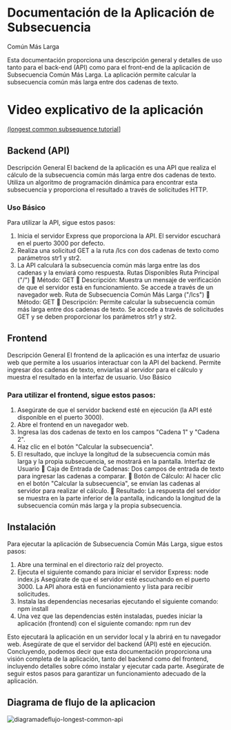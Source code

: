 # Documentación de la Aplicación de Subsecuencia
Común Más Larga

Esta documentación proporciona una descripción general y detalles de uso tanto para
el back-end (API) como para el front-end de la aplicación de Subsecuencia Común Más
Larga. La aplicación permite calcular la subsecuencia común más larga entre dos
cadenas de texto.

# Video explicativo de la aplicación 
[(longest common subsequence tutorial](https://youtu.be/uuEugVtVS5k)]

## Backend (API)

Descripción General
El backend de la aplicación es una API que realiza el cálculo de la subsecuencia común
más larga entre dos cadenas de texto. Utiliza un algoritmo de programación dinámica
para encontrar esta subsecuencia y proporciona el resultado a través de solicitudes
HTTP.

### Uso Básico
Para utilizar la API, sigue estos pasos:
1. Inicia el servidor Express que proporciona la API. El servidor escuchará en el
puerto 3000 por defecto.
2. Realiza una solicitud GET a la ruta /lcs con dos cadenas de texto como
parámetros str1 y str2.
3. La API calculará la subsecuencia común más larga entre las dos cadenas y la
enviará como respuesta.
Rutas Disponibles
Ruta Principal ("/")
 Método: GET
 Descripción: Muestra un mensaje de verificación de que el servidor está en
funcionamiento. Se accede a través de un navegador web.
Ruta de Subsecuencia Común Más Larga ("/lcs")
 Método: GET
 Descripción: Permite calcular la subsecuencia común más larga entre dos
cadenas de texto. Se accede a través de solicitudes GET y se deben
proporcionar los parámetros str1 y str2.

## Frontend
Descripción General
El frontend de la aplicación es una interfaz de usuario web que permite a los usuarios
interactuar con la API del backend. Permite ingresar dos cadenas de texto, enviarlas al
servidor para el cálculo y muestra el resultado en la interfaz de usuario.
Uso Básico

### Para utilizar el frontend, sigue estos pasos:
1. Asegúrate de que el servidor backend esté en ejecución (la API esté disponible
en el puerto 3000).
2. Abre el frontend en un navegador web.
3. Ingresa las dos cadenas de texto en los campos "Cadena 1" y "Cadena 2".
4. Haz clic en el botón "Calcular la subsecuencia".
5. El resultado, que incluye la longitud de la subsecuencia común más larga y la
propia subsecuencia, se mostrará en la pantalla.
Interfaz de Usuario
 Caja de Entrada de Cadenas: Dos campos de entrada de texto para ingresar
las cadenas a comparar.
 Botón de Cálculo: Al hacer clic en el botón "Calcular la subsecuencia", se
envían las cadenas al servidor para realizar el cálculo.
 Resultado: La respuesta del servidor se muestra en la parte inferior de la
pantalla, indicando la longitud de la subsecuencia común más larga y la propia
subsecuencia.

## Instalación
Para ejecutar la aplicación de Subsecuencia Común Más Larga, sigue estos pasos:
1. Abre una terminal en el directorio raíz del proyecto.
2. Ejecuta el siguiente comando para iniciar el servidor Express:
node index.js
Asegúrate de que el servidor esté escuchando en el puerto 3000.
La API ahora está en funcionamiento y lista para recibir solicitudes.
4. Instala las dependencias necesarias ejecutando el siguiente comando:
npm install
5. Una vez que las dependencias estén instaladas, puedes iniciar la aplicación
(frontend) con el siguiente comando:
npm run dev

Esto ejecutará la aplicación en un servidor local y la abrirá en tu navegador web.
Asegúrate de que el servidor del backend (API) esté en ejecución.
Concluyendo, podemos decir que esta documentación proporciona una visión
completa de la aplicación, tanto del backend como del frontend, incluyendo detalles
sobre cómo instalar y ejecutar cada parte. Asegúrate de seguir estos pasos para
garantizar un funcionamiento adecuado de la aplicación.

## Diagrama de flujo de la aplicacion
![diagramadeflujo-longest-common-api](https://github.com/GianCaschetto/longest-common-subsesequence/assets/83784934/42764ebe-d2ae-4b8d-bd98-0565d78c6373)
